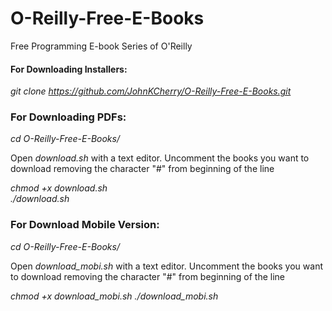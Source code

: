 # O-Reilly-Free-E-Books
Free Programming E-book Series of O'Reilly

#### For Downloading Installers:

_git clone https://github.com/JohnKCherry/O-Reilly-Free-E-Books.git_

### For Downloading PDFs:

_cd O-Reilly-Free-E-Books/_

Open _download.sh_ with a text editor. Uncomment the books you want to download removing the character "#" from beginning of the line

_chmod +x download.sh_  
_./download.sh_

### For Download Mobile Version:

_cd O-Reilly-Free-E-Books/_

Open _download_mobi.sh_ with a text editor. Uncomment the books you want to download removing the character "#" from beginning of the line

_chmod +x download_mobi.sh_
_./download_mobi.sh_
